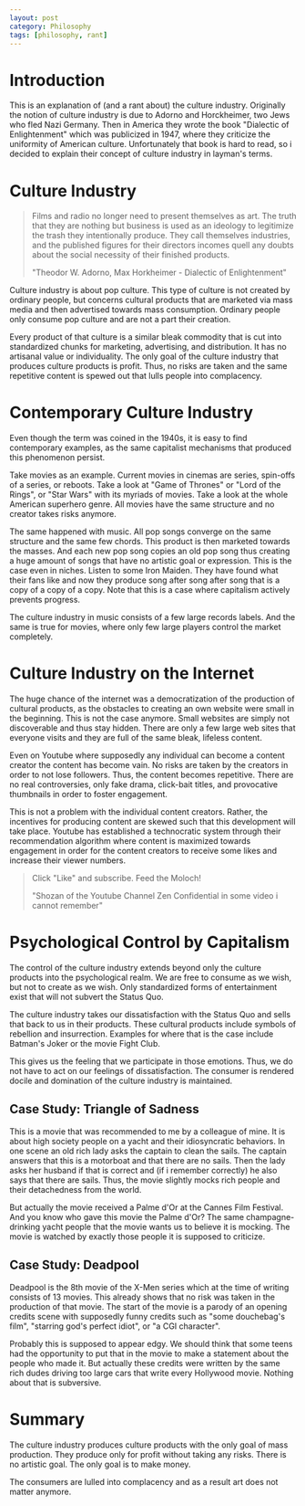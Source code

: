 ```yaml
---
layout: post
category: Philosophy
tags: [philosophy, rant]
---
```


# Introduction

This is an explanation of (and a rant about) the culture industry.
Originally the notion of culture industry is due to Adorno and
Horckheimer, two Jews who fled Nazi Germany.
Then in America they wrote the book "Dialectic of Enlightenment" which
was publicized in 1947, where they criticize the uniformity of American
culture.
Unfortunately that book is hard to read, so i decided to explain their
concept of culture industry in layman's terms.

# Culture Industry

> Films and radio no longer need to present themselves as art. The
> truth that they are nothing but business is used as an ideology to
> legitimize the trash they intentionally produce. They call
> themselves industries, and the published figures for their directors
> incomes quell any doubts about the social necessity of their
> finished products.
>
> "Theodor W. Adorno, Max Horkheimer - Dialectic of Enlightenment"

Culture industry is about pop culture. This type of culture is not
created by ordinary people, but concerns cultural products that are
marketed via mass media and then advertised towards mass consumption.
Ordinary people only consume pop culture and are not a part their
creation.

Every product of that culture is a similar bleak commodity that is cut
into standardized chunks for marketing, advertising, and distribution.
It has no artisanal value or individuality.
The only goal of the culture industry that produces culture products
is profit. Thus, no risks are taken and the same repetitive content is
spewed out that lulls people into complacency.

# Contemporary Culture Industry
Even though the term was coined in the 1940s, it is easy to find
contemporary examples, as the same capitalist mechanisms that produced
this phenomenon persist.

Take movies as an example. Current movies in cinemas are series,
spin-offs of a series, or reboots.
Take a look at "Game of Thrones" or "Lord of the Rings", or "Star
Wars" with its myriads of movies. Take a look at the whole American
superhero genre.
All movies have the same structure and no creator takes risks anymore.

The same happened with music. All pop songs converge on the same
structure and the same few chords.
This product is then marketed towards the masses.
And each new pop song copies an old pop song thus creating a huge
amount of songs that have no artistic goal or expression.
This is the case even in niches.
Listen to some Iron Maiden. They have found what their fans like and
now they produce song after song after song that is a copy of a copy
of a copy.
Note that this is a case where capitalism actively prevents progress.

The culture industry in music consists of a few large records labels.
And the same is true for movies, where only few large players control
the market completely.

# Culture Industry on the Internet
The huge chance of the internet was a democratization of the
production of cultural products, as the obstacles to creating an own
website were small in the beginning.
This is not the case anymore.
Small websites are simply not discoverable and thus stay hidden.
There are only a few large web sites that everyone visits and they are
full of the same bleak, lifeless content.

Even on Youtube where supposedly any individual can become a content
creator the content has become vain.
No risks are taken by the creators in order to not lose followers.
Thus, the content becomes repetitive.
There are no real controversies, only fake drama, click-bait titles,
and provocative thumbnails in order to foster engagement.

This is not a problem with the individual content creators.
Rather, the incentives for producing content are skewed such that this
development will take place.
Youtube has established a technocratic system through their
recommendation algorithm where content is maximized towards engagement
in order for the content creators to receive some likes and increase
their viewer numbers.

> Click "Like" and subscribe. Feed the Moloch!
>
> "Shozan of the Youtube Channel Zen Confidential in some video i cannot remember"

# Psychological Control by Capitalism
The control of the culture industry extends beyond only the culture
products into the psychological realm.
We are free to consume as we wish, but not to create as we wish.
Only standardized forms of entertainment exist that will not subvert the
Status Quo.

The culture industry takes our dissatisfaction with the Status Quo and
sells that back to us in their products.
These cultural products include symbols of rebellion and insurrection.
Examples for where that is the case include Batman's Joker or the
movie Fight Club.

This gives us the feeling that we participate in those emotions.
Thus, we do not have to act on our feelings of dissatisfaction.
The consumer is rendered docile and domination of the culture industry
is maintained.

## Case Study: Triangle of Sadness
This is a movie that was recommended to me by a colleague of mine.
It is about high society people on a yacht and their idiosyncratic
behaviors.
In one scene an old rich lady asks the captain to clean the sails. The
captain answers that this is a motorboat and that there are no sails.
Then the lady asks her husband if that is correct and (if i remember
correctly) he also says that there are sails.
Thus, the movie slightly mocks rich people and their detachedness from
the world.

But actually the movie received a Palme d'Or at the Cannes Film
Festival. And you know who gave this movie the Palme d'Or? The same
champagne-drinking yacht people that the movie wants us to believe it
is mocking.
The movie is watched by exactly those people it is supposed to
criticize.

## Case Study: Deadpool
Deadpool is the 8th movie of the X-Men series which at the time of
writing consists of 13 movies. This already shows that no risk was
taken in the production of that movie.
The start of the movie is a parody of an opening credits scene with
supposedly funny credits such as "some douchebag's film", "starring
god's perfect idiot", or "a CGI character".

Probably this is supposed to appear edgy. We should think that some teens
had the opportunity to put that in the movie to make a statement about
the people who made it.
But actually these credits were written by the same rich dudes driving
too large cars that write every Hollywood movie.
Nothing about that is subversive.

# Summary
The culture industry produces culture products with the only goal of
mass production.
They produce only for profit without taking any risks.
There is no artistic goal. The only goal is to make money.

The consumers are lulled into complacency and as a result art
does not matter anymore.
